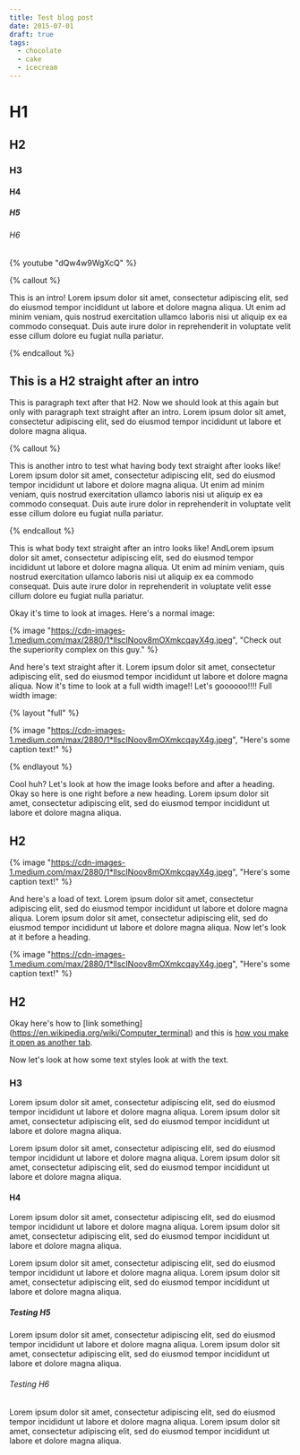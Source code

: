 ```yaml
---
title: Test blog post
date: 2015-07-01
draft: true
tags:
  - chocolate
  - cake
  - icecream
---
```


# H1

## H2

### H3

#### H4

##### H5

###### H6

{% youtube "dQw4w9WgXcQ" %}

{% callout %}

This is an intro! Lorem ipsum dolor sit amet, consectetur adipiscing elit, sed do eiusmod tempor incididunt ut labore et dolore magna aliqua. Ut enim ad minim veniam, quis nostrud exercitation ullamco laboris nisi ut aliquip ex ea commodo consequat. Duis aute irure dolor in reprehenderit in voluptate velit esse cillum dolore eu fugiat nulla pariatur.

{% endcallout %}

## This is a H2 straight after an intro

This is paragraph text after that H2. Now we should look at this again but only with paragraph text straight after an intro. Lorem ipsum dolor sit amet, consectetur adipiscing elit, sed do eiusmod tempor incididunt ut labore et dolore magna aliqua.

{% callout %}

This is another intro to test what having body text straight after looks like! Lorem ipsum dolor sit amet, consectetur adipiscing elit, sed do eiusmod tempor incididunt ut labore et dolore magna aliqua. Ut enim ad minim veniam, quis nostrud exercitation ullamco laboris nisi ut aliquip ex ea commodo consequat. Duis aute irure dolor in reprehenderit in voluptate velit esse cillum dolore eu fugiat nulla pariatur.

{% endcallout %}

This is what body text straight after an intro looks like! AndLorem ipsum dolor sit amet, consectetur adipiscing elit, sed do eiusmod tempor incididunt ut labore et dolore magna aliqua. Ut enim ad minim veniam, quis nostrud exercitation ullamco laboris nisi ut aliquip ex ea commodo consequat. Duis aute irure dolor in reprehenderit in voluptate velit esse cillum dolore eu fugiat nulla pariatur.

Okay it's time to look at images. Here's a normal image:

{% image "https://cdn-images-1.medium.com/max/2880/1*llscINoov8mOXmkcqayX4g.jpeg", "Check out the superiority complex on this guy." %}

And here's text straight after it. Lorem ipsum dolor sit amet, consectetur adipiscing elit, sed do eiusmod tempor incididunt ut labore et dolore magna aliqua. Now it's time to look at a full width image!! Let's goooooo!!!!
Full width image:

{% layout "full" %}

{% image "https://cdn-images-1.medium.com/max/2880/1*llscINoov8mOXmkcqayX4g.jpeg", "Here's some caption text!" %}

{% endlayout %}

Cool huh? Let's look at how the image looks before and after a heading. Okay so here is one right before a new heading. Lorem ipsum dolor sit amet, consectetur adipiscing elit, sed do eiusmod tempor incididunt ut labore et dolore magna aliqua.

## H2

{% image "https://cdn-images-1.medium.com/max/2880/1*llscINoov8mOXmkcqayX4g.jpeg", "Here's some caption text!" %}

And here's a load of text. Lorem ipsum dolor sit amet, consectetur adipiscing elit, sed do eiusmod tempor incididunt ut labore et dolore magna aliqua. Lorem ipsum dolor sit amet, consectetur adipiscing elit, sed do eiusmod tempor incididunt ut labore et dolore magna aliqua. Now let's look at it before a heading.

{% image "https://cdn-images-1.medium.com/max/2880/1*llscINoov8mOXmkcqayX4g.jpeg", "Here's some caption text!" %}

## H2

Okay here's how to [link something] (https://en.wikipedia.org/wiki/Computer_terminal) and this is [how you make it open as another tab](https://en.wikipedia.org/wiki/Computer_terminal).

Now let's look at how some text styles look at with the text.

### H3

Lorem ipsum dolor sit amet, consectetur adipiscing elit, sed do eiusmod tempor incididunt ut labore et dolore magna aliqua. Lorem ipsum dolor sit amet, consectetur adipiscing elit, sed do eiusmod tempor incididunt ut labore et dolore magna aliqua.

Lorem ipsum dolor sit amet, consectetur adipiscing elit, sed do eiusmod tempor incididunt ut labore et dolore magna aliqua. Lorem ipsum dolor sit amet, consectetur adipiscing elit, sed do eiusmod tempor incididunt ut labore et dolore magna aliqua.

#### H4

Lorem ipsum dolor sit amet, consectetur adipiscing elit, sed do eiusmod tempor incididunt ut labore et dolore magna aliqua. Lorem ipsum dolor sit amet, consectetur adipiscing elit, sed do eiusmod tempor incididunt ut labore et dolore magna aliqua.

Lorem ipsum dolor sit amet, consectetur adipiscing elit, sed do eiusmod tempor incididunt ut labore et dolore magna aliqua. Lorem ipsum dolor sit amet, consectetur adipiscing elit, sed do eiusmod tempor incididunt ut labore et dolore magna aliqua.

##### Testing H5

Lorem ipsum dolor sit amet, consectetur adipiscing elit, sed do eiusmod tempor incididunt ut labore et dolore magna aliqua. Lorem ipsum dolor sit amet, consectetur adipiscing elit, sed do eiusmod tempor incididunt ut labore et dolore magna aliqua.

###### Testing H6

Lorem ipsum dolor sit amet, consectetur adipiscing elit, sed do eiusmod tempor incididunt ut labore et dolore magna aliqua. Lorem ipsum dolor sit amet, consectetur adipiscing elit, sed do eiusmod tempor incididunt ut labore et dolore magna aliqua.
